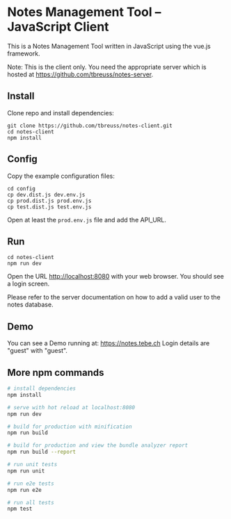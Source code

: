 # Notes Management Tool – JavaScript Client

This is a Notes Management Tool written in JavaScript using the vue.js framework.

Note: This is the client only. You need the appropriate server which is hosted at <https://github.com/tbreuss/notes-server>.

## Install

Clone repo and install dependencies: 

    git clone https://github.com/tbreuss/notes-client.git
    cd notes-client
    npm install

## Config

Copy the example configuration files:

    cd config
    cp dev.dist.js dev.env.js
    cp prod.dist.js prod.env.js
    cp test.dist.js test.env.js

Open at least the `prod.env.js` file and add the API_URL.

## Run

    cd notes-client
    npm run dev
    
Open the URL <http://localhost:8080> with your web browser. You should see a login screen.

Please refer to the server documentation on how to add a valid user to the notes database.

## Demo

You can see a Demo running at: <https://notes.tebe.ch>
Login details are "guest" with "guest".

## More npm commands

~~~bash
# install dependencies
npm install

# serve with hot reload at localhost:8080
npm run dev

# build for production with minification
npm run build

# build for production and view the bundle analyzer report
npm run build --report

# run unit tests
npm run unit

# run e2e tests
npm run e2e

# run all tests
npm test
~~~
